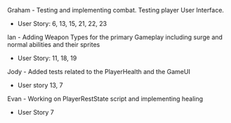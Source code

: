 
Graham - Testing and implementing combat. Testing player User Interface.
  - User Story: 6, 13, 15, 21, 22, 23

Ian - Adding Weapon Types for the primary Gameplay including surge and normal abilities and their sprites
  - User Story: 11, 18, 19

Jody - Added tests related to the PlayerHealth and the GameUI
  - User story 13, 7

Evan - Working on PlayerRestState script and implementing healing
  - User Story 7
